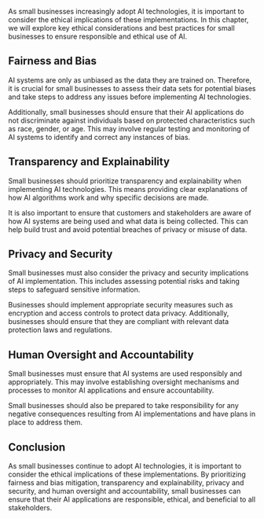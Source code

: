 
As small businesses increasingly adopt AI technologies, it is important to consider the ethical implications of these implementations. In this chapter, we will explore key ethical considerations and best practices for small businesses to ensure responsible and ethical use of AI.

Fairness and Bias
-----------------

AI systems are only as unbiased as the data they are trained on. Therefore, it is crucial for small businesses to assess their data sets for potential biases and take steps to address any issues before implementing AI technologies.

Additionally, small businesses should ensure that their AI applications do not discriminate against individuals based on protected characteristics such as race, gender, or age. This may involve regular testing and monitoring of AI systems to identify and correct any instances of bias.

Transparency and Explainability
-------------------------------

Small businesses should prioritize transparency and explainability when implementing AI technologies. This means providing clear explanations of how AI algorithms work and why specific decisions are made.

It is also important to ensure that customers and stakeholders are aware of how AI systems are being used and what data is being collected. This can help build trust and avoid potential breaches of privacy or misuse of data.

Privacy and Security
--------------------

Small businesses must also consider the privacy and security implications of AI implementation. This includes assessing potential risks and taking steps to safeguard sensitive information.

Businesses should implement appropriate security measures such as encryption and access controls to protect data privacy. Additionally, businesses should ensure that they are compliant with relevant data protection laws and regulations.

Human Oversight and Accountability
----------------------------------

Small businesses must ensure that AI systems are used responsibly and appropriately. This may involve establishing oversight mechanisms and processes to monitor AI applications and ensure accountability.

Small businesses should also be prepared to take responsibility for any negative consequences resulting from AI implementations and have plans in place to address them.

Conclusion
----------

As small businesses continue to adopt AI technologies, it is important to consider the ethical implications of these implementations. By prioritizing fairness and bias mitigation, transparency and explainability, privacy and security, and human oversight and accountability, small businesses can ensure that their AI applications are responsible, ethical, and beneficial to all stakeholders.
